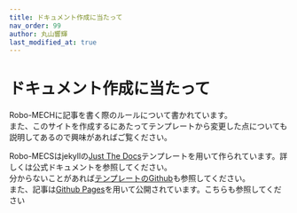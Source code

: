 ```yaml
---
title: ドキュメント作成に当たって
nav_order: 99
author: 丸山響輝
last_modified_at: true
---
```


# ドキュメント作成に当たって

Robo-MECHに記事を書く際のルールについて書かれています。  
また、このサイトを作成するにあたってテンプレートから変更した点についても説明してあるので興味があればご覧ください。  

Robo-MECSはjekyllの[Just The Docs](https://just-the-docs.com/)テンプレートを用いて作られています。詳しくは公式ドキュメントを参照してください。  
分からないことがあれば[テンプレートのGithub](https://github.com/just-the-docs/just-the-docs-template)も参照してください。  
また、記事は[Github Pages](https://pages.github.com/)を用いて公開されています。こちらも参照してください